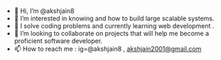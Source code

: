 - 👋 Hi, I’m @akshjain8
- 👀 I’m interested in knowing and how to build large scalable systems.
- 🌱 I solve coding problems and currently learning web development . 
- 💞️ I’m looking to collaborate on projects that will help me become a proficient software developer.
- 📫 How to reach me : ig=@akshjain8 , akshjain2001@gmail.com

<!---
akshjain8/akshjain8 is a ✨ special ✨ repository because its `README.md` (this file) appears on your GitHub profile.
You can click the Preview link to take a look at your changes.
--->
